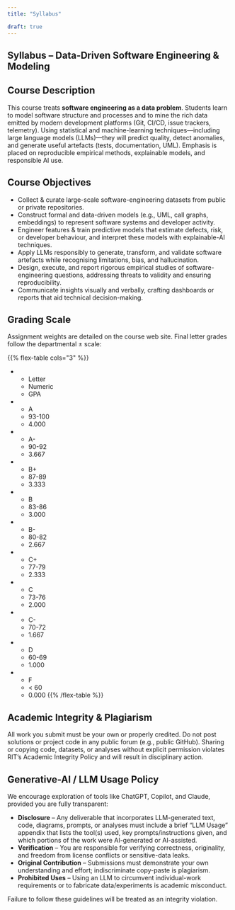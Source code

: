 ```yaml
---
title: "Syllabus"

draft: true
---
```


## Syllabus – Data-Driven Software Engineering & Modeling

## Course Description

This course treats **software engineering as a data problem**. Students learn to model software structure and processes and to mine the rich data emitted by modern development platforms (Git, CI/CD, issue trackers, telemetry). Using statistical and machine-learning techniques—including large language models (LLMs)—they will predict quality, detect anomalies, and generate useful artefacts (tests, documentation, UML). Emphasis is placed on reproducible empirical methods, explainable models, and responsible AI use.

## Course Objectives

* Collect & curate large-scale software-engineering datasets from public or private repositories.
* Construct formal and data-driven models (e.g., UML, call graphs, embeddings) to represent software systems and developer activity.
* Engineer features & train predictive models that estimate defects, risk, or developer behaviour, and interpret these models with explainable-AI techniques.
* Apply LLMs responsibly to generate, transform, and validate software artefacts while recognising limitations, bias, and hallucination.
* Design, execute, and report rigorous empirical studies of software-engineering questions, addressing threats to validity and ensuring reproducibility.
* Communicate insights visually and verbally, crafting dashboards or reports that aid technical decision-making.

## Grading Scale

Assignment weights are detailed on the course web site. Final letter grades follow the departmental ± scale:

{{% flex-table cols="3" %}}
- * Letter
  * Numeric
  * GPA

- * A
  * 93-100
  * 4.000

- * A-
  * 90-92
  * 3.667

- * B+
  * 87-89
  * 3.333

- * B
  * 83-86
  * 3.000

- * B-
  * 80-82
  * 2.667

- * C+
  * 77-79
  * 2.333

- * C
  * 73-76
  * 2.000

- * C-
  * 70-72
  * 1.667

- * D
  * 60-69
  * 1.000

- * F
  * < 60
  * 0.000
{{% /flex-table %}}

## Academic Integrity & Plagiarism

All work you submit must be your own or properly credited. Do not post solutions or project code in any public forum (e.g., public GitHub). Sharing or copying code, datasets, or analyses without explicit permission violates RIT’s Academic Integrity Policy and will result in disciplinary action.

## Generative-AI / LLM Usage Policy

We encourage exploration of tools like ChatGPT, Copilot, and Claude, provided you are fully transparent:

* **Disclosure** – Any deliverable that incorporates LLM-generated text, code, diagrams, prompts, or analyses must include a brief “LLM Usage” appendix that lists the tool(s) used, key prompts/instructions given, and which portions of the work were AI-generated or AI-assisted.
* **Verification** – You are responsible for verifying correctness, originality, and freedom from license conflicts or sensitive-data leaks.
* **Original Contribution** – Submissions must demonstrate your own understanding and effort; indiscriminate copy-paste is plagiarism.
* **Prohibited Uses** – Using an LLM to circumvent individual-work requirements or to fabricate data/experiments is academic misconduct.

Failure to follow these guidelines will be treated as an integrity violation.